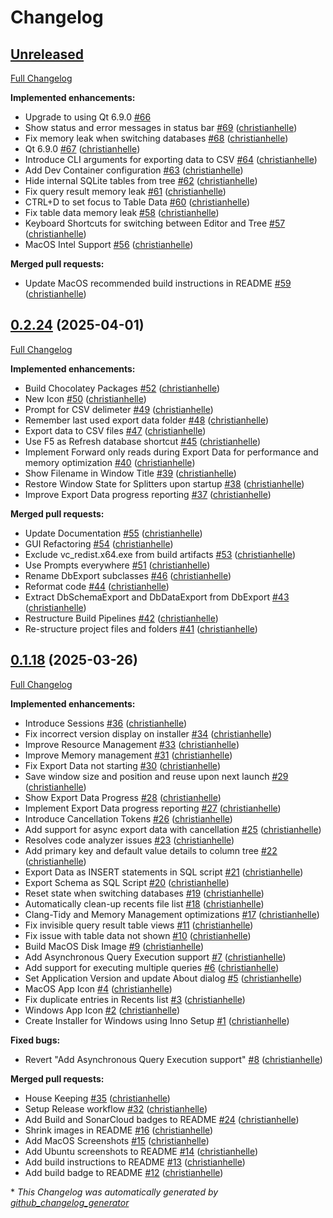 # Changelog

## [Unreleased](https://github.com/christianhelle/sqlitequery/tree/HEAD)

[Full Changelog](https://github.com/christianhelle/sqlitequery/compare/0.2.24...HEAD)

**Implemented enhancements:**

- Upgrade to using Qt 6.9.0 [\#66](https://github.com/christianhelle/sqlitequery/issues/66)
- Show status and error messages in status bar [\#69](https://github.com/christianhelle/sqlitequery/pull/69) ([christianhelle](https://github.com/christianhelle))
- Fix memory leak when switching databases [\#68](https://github.com/christianhelle/sqlitequery/pull/68) ([christianhelle](https://github.com/christianhelle))
- Qt 6.9.0 [\#67](https://github.com/christianhelle/sqlitequery/pull/67) ([christianhelle](https://github.com/christianhelle))
- Introduce CLI arguments for exporting data to CSV [\#64](https://github.com/christianhelle/sqlitequery/pull/64) ([christianhelle](https://github.com/christianhelle))
- Add  Dev Container configuration [\#63](https://github.com/christianhelle/sqlitequery/pull/63) ([christianhelle](https://github.com/christianhelle))
- Hide internal SQLite tables from tree [\#62](https://github.com/christianhelle/sqlitequery/pull/62) ([christianhelle](https://github.com/christianhelle))
- Fix query result memory leak [\#61](https://github.com/christianhelle/sqlitequery/pull/61) ([christianhelle](https://github.com/christianhelle))
- CTRL+D to set focus to Table Data [\#60](https://github.com/christianhelle/sqlitequery/pull/60) ([christianhelle](https://github.com/christianhelle))
- Fix table data memory leak [\#58](https://github.com/christianhelle/sqlitequery/pull/58) ([christianhelle](https://github.com/christianhelle))
- Keyboard Shortcuts for switching between Editor and Tree [\#57](https://github.com/christianhelle/sqlitequery/pull/57) ([christianhelle](https://github.com/christianhelle))
- MacOS Intel Support [\#56](https://github.com/christianhelle/sqlitequery/pull/56) ([christianhelle](https://github.com/christianhelle))

**Merged pull requests:**

- Update MacOS recommended build instructions in README [\#59](https://github.com/christianhelle/sqlitequery/pull/59) ([christianhelle](https://github.com/christianhelle))

## [0.2.24](https://github.com/christianhelle/sqlitequery/tree/0.2.24) (2025-04-01)

[Full Changelog](https://github.com/christianhelle/sqlitequery/compare/0.1.18...0.2.24)

**Implemented enhancements:**

- Build Chocolatey Packages [\#52](https://github.com/christianhelle/sqlitequery/pull/52) ([christianhelle](https://github.com/christianhelle))
- New Icon [\#50](https://github.com/christianhelle/sqlitequery/pull/50) ([christianhelle](https://github.com/christianhelle))
- Prompt for CSV delimeter [\#49](https://github.com/christianhelle/sqlitequery/pull/49) ([christianhelle](https://github.com/christianhelle))
- Remember last used export data folder [\#48](https://github.com/christianhelle/sqlitequery/pull/48) ([christianhelle](https://github.com/christianhelle))
- Export data to CSV files [\#47](https://github.com/christianhelle/sqlitequery/pull/47) ([christianhelle](https://github.com/christianhelle))
- Use F5 as Refresh database shortcut [\#45](https://github.com/christianhelle/sqlitequery/pull/45) ([christianhelle](https://github.com/christianhelle))
- Implement Forward only reads during Export Data for performance and memory optimization [\#40](https://github.com/christianhelle/sqlitequery/pull/40) ([christianhelle](https://github.com/christianhelle))
- Show Filename in Window Title [\#39](https://github.com/christianhelle/sqlitequery/pull/39) ([christianhelle](https://github.com/christianhelle))
- Restore Window State for Splitters upon startup [\#38](https://github.com/christianhelle/sqlitequery/pull/38) ([christianhelle](https://github.com/christianhelle))
- Improve Export Data progress reporting [\#37](https://github.com/christianhelle/sqlitequery/pull/37) ([christianhelle](https://github.com/christianhelle))

**Merged pull requests:**

- Update Documentation [\#55](https://github.com/christianhelle/sqlitequery/pull/55) ([christianhelle](https://github.com/christianhelle))
- GUI Refactoring [\#54](https://github.com/christianhelle/sqlitequery/pull/54) ([christianhelle](https://github.com/christianhelle))
- Exclude vc\_redist.x64.exe from build artifacts [\#53](https://github.com/christianhelle/sqlitequery/pull/53) ([christianhelle](https://github.com/christianhelle))
- Use Prompts everywhere [\#51](https://github.com/christianhelle/sqlitequery/pull/51) ([christianhelle](https://github.com/christianhelle))
- Rename DbExport subclasses [\#46](https://github.com/christianhelle/sqlitequery/pull/46) ([christianhelle](https://github.com/christianhelle))
- Reformat code [\#44](https://github.com/christianhelle/sqlitequery/pull/44) ([christianhelle](https://github.com/christianhelle))
- Extract DbSchemaExport and DbDataExport from DbExport [\#43](https://github.com/christianhelle/sqlitequery/pull/43) ([christianhelle](https://github.com/christianhelle))
- Restructure Build Pipelines [\#42](https://github.com/christianhelle/sqlitequery/pull/42) ([christianhelle](https://github.com/christianhelle))
- Re-structure project files and folders [\#41](https://github.com/christianhelle/sqlitequery/pull/41) ([christianhelle](https://github.com/christianhelle))

## [0.1.18](https://github.com/christianhelle/sqlitequery/tree/0.1.18) (2025-03-26)

[Full Changelog](https://github.com/christianhelle/sqlitequery/compare/824c095995cb1bf0ef088f1ad9e6406380dee980...0.1.18)

**Implemented enhancements:**

- Introduce Sessions [\#36](https://github.com/christianhelle/sqlitequery/pull/36) ([christianhelle](https://github.com/christianhelle))
- Fix incorrect version display on installer [\#34](https://github.com/christianhelle/sqlitequery/pull/34) ([christianhelle](https://github.com/christianhelle))
- Improve Resource Management [\#33](https://github.com/christianhelle/sqlitequery/pull/33) ([christianhelle](https://github.com/christianhelle))
- Improve Memory management [\#31](https://github.com/christianhelle/sqlitequery/pull/31) ([christianhelle](https://github.com/christianhelle))
- Fix Export Data not starting [\#30](https://github.com/christianhelle/sqlitequery/pull/30) ([christianhelle](https://github.com/christianhelle))
- Save window size and position and reuse upon next launch [\#29](https://github.com/christianhelle/sqlitequery/pull/29) ([christianhelle](https://github.com/christianhelle))
- Show Export Data Progress [\#28](https://github.com/christianhelle/sqlitequery/pull/28) ([christianhelle](https://github.com/christianhelle))
- Implement Export Data progress reporting [\#27](https://github.com/christianhelle/sqlitequery/pull/27) ([christianhelle](https://github.com/christianhelle))
- Introduce Cancellation Tokens [\#26](https://github.com/christianhelle/sqlitequery/pull/26) ([christianhelle](https://github.com/christianhelle))
- Add support for async export data with cancellation [\#25](https://github.com/christianhelle/sqlitequery/pull/25) ([christianhelle](https://github.com/christianhelle))
- Resolves code analyzer issues [\#23](https://github.com/christianhelle/sqlitequery/pull/23) ([christianhelle](https://github.com/christianhelle))
- Add primary key and default value details to column tree [\#22](https://github.com/christianhelle/sqlitequery/pull/22) ([christianhelle](https://github.com/christianhelle))
- Export Data as INSERT statements in SQL script [\#21](https://github.com/christianhelle/sqlitequery/pull/21) ([christianhelle](https://github.com/christianhelle))
- Export Schema as SQL Script [\#20](https://github.com/christianhelle/sqlitequery/pull/20) ([christianhelle](https://github.com/christianhelle))
- Reset state when switching databases [\#19](https://github.com/christianhelle/sqlitequery/pull/19) ([christianhelle](https://github.com/christianhelle))
- Automatically clean-up recents file list [\#18](https://github.com/christianhelle/sqlitequery/pull/18) ([christianhelle](https://github.com/christianhelle))
- Clang-Tidy and Memory Management optimizations [\#17](https://github.com/christianhelle/sqlitequery/pull/17) ([christianhelle](https://github.com/christianhelle))
- Fix invisible query result table views [\#11](https://github.com/christianhelle/sqlitequery/pull/11) ([christianhelle](https://github.com/christianhelle))
- Fix issue with table data not shown [\#10](https://github.com/christianhelle/sqlitequery/pull/10) ([christianhelle](https://github.com/christianhelle))
- Build MacOS Disk Image [\#9](https://github.com/christianhelle/sqlitequery/pull/9) ([christianhelle](https://github.com/christianhelle))
- Add Asynchronous Query Execution support [\#7](https://github.com/christianhelle/sqlitequery/pull/7) ([christianhelle](https://github.com/christianhelle))
- Add support for executing multiple queries [\#6](https://github.com/christianhelle/sqlitequery/pull/6) ([christianhelle](https://github.com/christianhelle))
- Set Application Version and update About dialog [\#5](https://github.com/christianhelle/sqlitequery/pull/5) ([christianhelle](https://github.com/christianhelle))
- MacOS App Icon [\#4](https://github.com/christianhelle/sqlitequery/pull/4) ([christianhelle](https://github.com/christianhelle))
- Fix duplicate entries in Recents list [\#3](https://github.com/christianhelle/sqlitequery/pull/3) ([christianhelle](https://github.com/christianhelle))
- Windows App Icon [\#2](https://github.com/christianhelle/sqlitequery/pull/2) ([christianhelle](https://github.com/christianhelle))
- Create Installer for Windows using Inno Setup [\#1](https://github.com/christianhelle/sqlitequery/pull/1) ([christianhelle](https://github.com/christianhelle))

**Fixed bugs:**

- Revert "Add Asynchronous Query Execution support" [\#8](https://github.com/christianhelle/sqlitequery/pull/8) ([christianhelle](https://github.com/christianhelle))

**Merged pull requests:**

- House Keeping [\#35](https://github.com/christianhelle/sqlitequery/pull/35) ([christianhelle](https://github.com/christianhelle))
- Setup Release workflow [\#32](https://github.com/christianhelle/sqlitequery/pull/32) ([christianhelle](https://github.com/christianhelle))
- Add Build and SonarCloud badges to README [\#24](https://github.com/christianhelle/sqlitequery/pull/24) ([christianhelle](https://github.com/christianhelle))
- Shrink images in README [\#16](https://github.com/christianhelle/sqlitequery/pull/16) ([christianhelle](https://github.com/christianhelle))
- Add MacOS Screenshots [\#15](https://github.com/christianhelle/sqlitequery/pull/15) ([christianhelle](https://github.com/christianhelle))
- Add Ubuntu screenshots to README [\#14](https://github.com/christianhelle/sqlitequery/pull/14) ([christianhelle](https://github.com/christianhelle))
- Add build instructions to README [\#13](https://github.com/christianhelle/sqlitequery/pull/13) ([christianhelle](https://github.com/christianhelle))
- Add build badge to README [\#12](https://github.com/christianhelle/sqlitequery/pull/12) ([christianhelle](https://github.com/christianhelle))



\* *This Changelog was automatically generated by [github_changelog_generator](https://github.com/github-changelog-generator/github-changelog-generator)*
